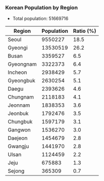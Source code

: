 ### Korean Population by Region
* Total population: 51669716

| Region   | Population | Ratio (%) |
| -------- | ---------- | --------- |
| Seoul    | 9550227    | 18.5      |
| Gyeongi  | 13530519   | 26.2      |
| Busan    | 3359527    | 6.5       |
| Gyeongnam| 3322373    | 6.4       |
| Incheon  | 2938429    | 5.7       |
| Gyeongbuk| 2630254    | 5.1       |
| Daegu    | 2393626    | 4.6       |
| Chungnam | 2118183    | 4.1       |
| Jeonnam  | 1838353    | 3.6       |
| Jeonbuk  | 1792476    | 3.5       |
| Chungbuk | 1597179    | 3.1       |
| Gangwon  | 1536270    | 3.0       |
| Daejeon  | 1454679    | 2.8       |
| Gwangju  | 1441970    | 2.8       |
| Ulsan    | 1124459    | 2.2       |
| Jeju     | 675883     | 1.3       |
| Sejong   | 365309     | 0.7       |